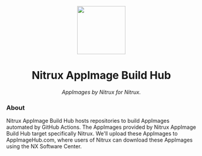 <!--

**Here are some ideas to get you started:**

🙋‍♀️ A short introduction - what is your organization all about?
🌈 Contribution guidelines - how can the community get involved?
👩‍💻 Useful resources - where can the community find your docs? Is there anything else the community should know?
🍿 Fun facts - what does your team eat for breakfast?
🧙 Remember, you can do mighty things with the power of [Markdown](https://docs.github.com/github/writing-on-github/getting-started-with-writing-and-formatting-on-github/basic-writing-and-formatting-syntax)
-->

<p align="center">
  <img width="128" height="128" src="https://avatars.githubusercontent.com/u/144193296?s=200&v=4">
</p>

<h1 align="center">Nitrux AppImage Build Hub</h1>
<p align="center"><em>AppImages by Nitrux for Nitrux.</em></p>

### About

Nitrux AppImage Build Hub hosts repositories to build AppImages automated by GitHub Actions. The AppImages provided by Nitrux AppImage Build Hub target specifically Nitrux. We'll upload these AppImages to AppImageHub.com, where users of Nitrux can download these AppImages using the NX Software Center.
